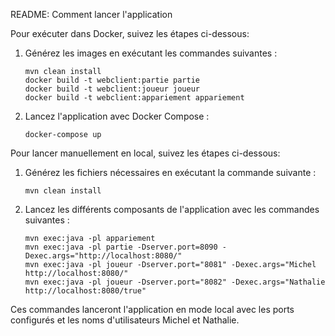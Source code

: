README: Comment lancer l'application

Pour exécuter dans Docker, suivez les étapes ci-dessous:

1. Générez les images en exécutant les commandes suivantes :
    ```
    mvn clean install
    docker build -t webclient:partie partie
    docker build -t webclient:joueur joueur
    docker build -t webclient:appariement appariement
    ```

2. Lancez l'application avec Docker Compose :
    ```
    docker-compose up
    ```

Pour lancer manuellement en local, suivez les étapes ci-dessous:

1. Générez les fichiers nécessaires en exécutant la commande suivante :
    ```
    mvn clean install
    ```

2. Lancez les différents composants de l'application avec les commandes suivantes :
    ```
    mvn exec:java -pl appariement
    mvn exec:java -pl partie -Dserver.port=8090 -Dexec.args="http://localhost:8080/"
    mvn exec:java -pl joueur -Dserver.port="8081" -Dexec.args="Michel http://localhost:8080/"
    mvn exec:java -pl joueur -Dserver.port="8082" -Dexec.args="Nathalie http://localhost:8080/true"
    ```

Ces commandes lanceront l'application en mode local avec les ports configurés et les noms d'utilisateurs Michel et Nathalie.
